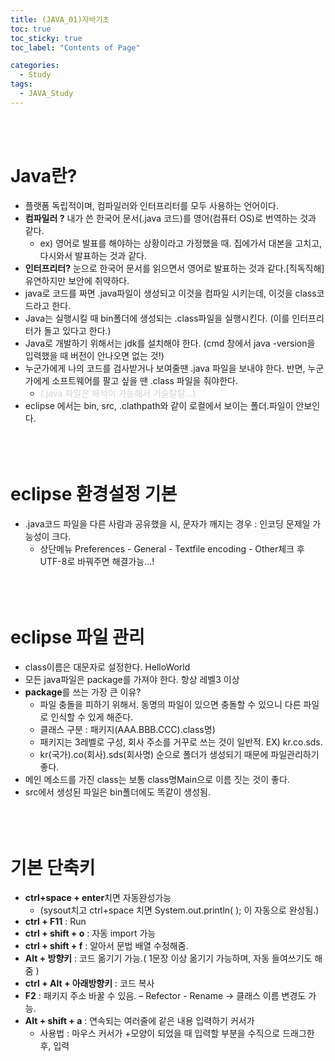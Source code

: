 ```yaml
---
title: (JAVA_01)자바기초
toc: true
toc_sticky: true
toc_label: "Contents of Page"

categories:
  - Study
tags:
  - JAVA_Study
---
```

<br><br>


# Java란?
* 플랫폼 독립적이며, 컴파일러와 인터프리터를 모두 사용하는 언어이다.
* **컴파일러 ?** 내가 쓴 한국어 문서(.java 코드)를 영어(컴퓨터 OS)로 번역하는 것과 같다.
  - ex) 영어로 발표를 해야하는 상황이라고 가정했을 때. 집에가서 대본을 고치고, 다시와서 발표하는 것과 같다.
* **인터프리터?** 눈으로 한국어 문서를 읽으면서 영어로 발표하는 것과 같다.[직독직해] 유연하지만 보안에 취약하다.
* java로 코드를 짜면 .java파일이 생성되고 이것을 컴파일 시키는데, 이것을 class코드라고 한다.
* Java는 실행시킬 때 bin폴더에 생성되는 .class파일을 실행시킨다. (이를 인터프리터가 돌고 있다고 한다.)
* Java로 개발하기 위해서는 jdk를 설치해야 한다. (cmd 창에서 java -version을 입력했을 때 버전이 안나오면 없는 것!)
* 누군가에게 나의 코드를 검사받거나 보여줄땐 .java 파일을 보내야 한다. 반면, 누군가에게 소프트웨어를 팔고 싶을 땐 .class 파일을 줘야한다. 
  - <span style="color:lightgray">(.java 파일은 해석이 가능해서 기술탈탈...)</span>
* eclipse 에서는 bin, src, .clathpath와 같이 로컬에서 보이는 폴더.파일이 안보인다.
<br><br><br><br>


# eclipse 환경설정 기본
* .java코드 파일을 다른 사람과 공유했을 시, 문자가 깨지는 경우 : 인코딩 문제일 가능성이 크다.
  * 상단메뉴 Preferences - General - Textfile encoding - Other체크 후 UTF-8로 바꿔주면 해결가능...!
<br><br><br><br>


# eclipse 파일 관리
* class이름은 대문자로 설정한다. HelloWorld
* 모든 java파일은 package를 가져야 한다. 항상 레벨3 이상
* **package**를 쓰는 가장 큰 이유?
  * 파일 충돌을 피하기 위해서. 동명의 파일이 있으면 충돌할 수 있으니 다른 파일로 인식할 수 있게 해준다. 
  * 클래스 구분 : 패키지(AAA.BBB.CCC).class명)
  * 패키지는 3레벨로 구성, 회사 주소를 거꾸로 쓰는 것이 일반적. EX) kr.co.sds.
  * kr(국가).co(회사).sds(회사명) 순으로 폴더가 생성되기 때문에 파일관리하기 좋다.
* 메인 메소드를 가진 class는 보통 class명Main으로 이름 짓는 것이 좋다.
* src에서 생성된 파일은 bin폴더에도 똑같이 생성됨.
<br><br><br><br>


# 기본 단축키
* **ctrl+space + enter**치면 자동완성가능
  * (sysout치고 ctrl+space 치면 System.out.println( ); 이 자동으로 완성됨.)
* **ctrl + F11** : Run
* **ctrl + shift + o** : 자동 import 가능
* **ctrl + shift + f** : 알아서 문법 배열 수정해줌.
* **Alt + 방향키** : 코드 옮기기 가능.( 1문장 이상 옮기기 가능하며, 자동 들여쓰기도 해줌 )
* **ctrl + Alt + 아래방향키** : 코드 복사
* **F2** : 패키지 주소 바꿀 수 있음. – Refector - Rename -> 클래스 이름 변경도 가능.
* **Alt + shift + a** : 연속되는 여러줄에 같은 내용 입력하기 커서가 
  * 사용법 : 마우스 커서가 +모양이 되었을 때 입력할 부분을 수직으로 드래그한 후, 입력
<br><br><br><br>
